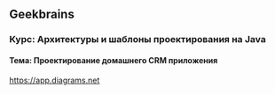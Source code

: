 ## Geekbrains

### Курс: Архитектуры и шаблоны проектирования на Java
#### Тема: Проектирование домашнего CRM приложения


https://app.diagrams.net

